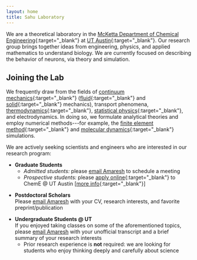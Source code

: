 ```yaml
---
layout: home
title: Sahu Laboratory
---
```


We are a theoretical laboratory in the [McKetta Department of Chemical Engineering](https://che.utexas.edu/){:target="_blank"} at [UT Austin](https://www.utexas.edu){:target="_blank"}.
Our research group brings together ideas from engineering, physics, and applied mathematics to understand biology.
We are currently focused on describing the behavior of neurons, via theory and simulation.
<br>
<!--\[[learn more](/research)\]-->


## Joining the Lab

We frequently draw from the fields of [continuum mechanics][continuum_mechanics]{:target="_blank"} ([fluid][fluid_mechanics]{:target="_blank"} and [solid][solid_mechanics]{:target="_blank"} mechanics), transport phenomena, [thermodynamics][thermodynamics]{:target="_blank"}, [statistical physics][statistical_mechanics]{:target="_blank"}, and electrodynamics.
In doing so, we formulate analytical theories and employ numerical methods---for example, the [finite element method][finite_element_method]{:target="_blank"} and [molecular dynamics][molecular_dynamics]{:target="_blank"} simulations.

We are actively seeking scientists and engineers who are interested in our research program:

- **Graduate Students**
  - *Admitted students:* please [email Amaresh][email_amaresh] to schedule a meeting
  - *Prospective students:* please [apply online](https://che.utexas.edu/academics/graduate-program/online-application){:target="_blank"} to ChemE @ UT Austin \[[more info](https://che.utexas.edu/academics/graduate-program/admissions){:target="_blank"}\]
<!-- -->
- **Postdoctoral Scholars**<br>
  Please [email Amaresh][email_amaresh] with your CV, research interests, and favorite preprint/publication
<!-- -->
- **Undergraduate Students @ UT**<br>
  If you enjoyed taking classes on some of the aforementioned topics, please [email Amaresh][email_amaresh] with your unofficial transcript and a brief summary of your research interests
  - Prior research experience is **not** required: we are looking for students who enjoy thinking deeply and carefully about science



[email_amaresh]: mailto:asahu@che.utexas.edu

[continuum_mechanics]: https://en.wikipedia.org/wiki/Continuum_mechanics
[finite_element_method]: https://en.wikipedia.org/wiki/Finite_element_method
[fluid_mechanics]: https://en.wikipedia.org/wiki/Fluid_mechanics
[molecular_dynamics]: https://en.wikipedia.org/wiki/Molecular_dynamics
[solid_mechanics]: https://en.wikipedia.org/wiki/Solid_mechanics
[statistical_mechanics]: https://en.wikipedia.org/wiki/Statistical_mechanics
[thermodynamics]: https://en.wikipedia.org/wiki/Thermodynamics
